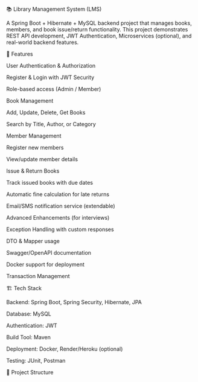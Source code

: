 📚 Library Management System (LMS)

A Spring Boot + Hibernate + MySQL backend project that manages books, members, and book issue/return functionality.
This project demonstrates REST API development, JWT Authentication, Microservices (optional), and real-world backend features.

🚀 Features

User Authentication & Authorization

Register & Login with JWT Security

Role-based access (Admin / Member)

Book Management

Add, Update, Delete, Get Books

Search by Title, Author, or Category

Member Management

Register new members

View/update member details

Issue & Return Books

Track issued books with due dates

Automatic fine calculation for late returns

Email/SMS notification service (extendable)

Advanced Enhancements (for interviews)

Exception Handling with custom responses

DTO & Mapper usage

Swagger/OpenAPI documentation

Docker support for deployment

Transaction Management

🏗️ Tech Stack

Backend: Spring Boot, Spring Security, Hibernate, JPA

Database: MySQL

Authentication: JWT

Build Tool: Maven

Deployment: Docker, Render/Heroku (optional)

Testing: JUnit, Postman

📂 Project Structure
